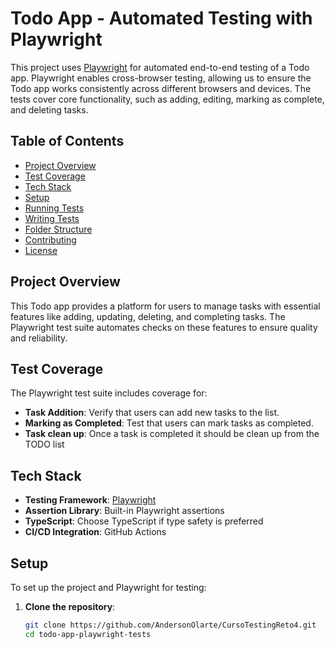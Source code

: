 # Todo App - Automated Testing with Playwright

This project uses [Playwright](https://playwright.dev/) for automated end-to-end testing of a Todo app. Playwright enables cross-browser testing, allowing us to ensure the Todo app works consistently across different browsers and devices. The tests cover core functionality, such as adding, editing, marking as complete, and deleting tasks.

## Table of Contents

- [Project Overview](#project-overview)
- [Test Coverage](#test-coverage)
- [Tech Stack](#tech-stack)
- [Setup](#setup)
- [Running Tests](#running-tests)
- [Writing Tests](#writing-tests)
- [Folder Structure](#folder-structure)
- [Contributing](#contributing)
- [License](#license)

## Project Overview

This Todo app provides a platform for users to manage tasks with essential features like adding, updating, deleting, and completing tasks. The Playwright test suite automates checks on these features to ensure quality and reliability.

## Test Coverage

The Playwright test suite includes coverage for:

- **Task Addition**: Verify that users can add new tasks to the list.
- **Marking as Completed**: Test that users can mark tasks as completed.
- **Task clean up**: Once a task is completed it should be clean up from the TODO list


## Tech Stack

- **Testing Framework**: [Playwright](https://playwright.dev/)
- **Assertion Library**: Built-in Playwright assertions
- **TypeScript**: Choose TypeScript if type safety is preferred
- **CI/CD Integration**: GitHub Actions 

## Setup

To set up the project and Playwright for testing:

1. **Clone the repository**:
   ```bash
   git clone https://github.com/AndersonOlarte/CursoTestingReto4.git
   cd todo-app-playwright-tests
